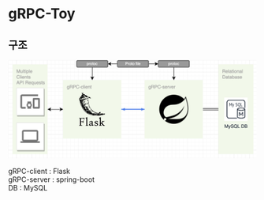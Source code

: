 # gRPC-Toy

## 구조
![Alt text](image.png)

gRPC-client : Flask\
gRPC-server : spring-boot\
DB : MySQL